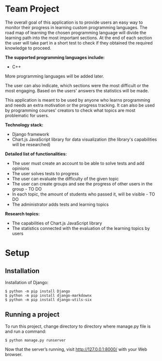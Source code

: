 # Team Project

The overall goal of this application is to provide users an easy way to monitor their progress in learning custom programming languages. The road map of learning the chosen programming language will divide the learning path into the most important sections. At the end of each section the user will take part in a short test to check if they obtained the required knowledge to proceed.

**The supported programming languages include:<br />**
- C++

More programming languages will be added later.

The user can also indicate, which sections were the most difficult or the most engaging. Based on the users' answers the statistics will be made.

This application is meant to be used by anyone who learns programming and needs an extra motivation or the progress tracking.
It can also be used by programming courses' creators to check what topics are most problematic for users.

**Technology stack:<br />**
- Django framework<br />
- Chart.js JavaScript library for data visualization (the library's capabilities will be researched)

**Detailed list of functionalities:<br />**
- The user must create an account to be able to solve tests and add opinions<br />
- The user solves tests to progress<br />
- The user can evaluate the difficulty of the given topic<br />
- The user can create groups and see the progress of other users in the group - TO DO<br />
- In each topic, the amount of students who passed it, will be visible - TO DO<br />
- The administrator adds tests and learning topics<br />

**Research topics:<br />**
- The capabilities of Chart.js JavaScript library
- The statistics connected with the evaluation of the learning topics by users

# Setup
## Installation
Installation of Django:

```
$ python -m pip install Django
$ python -m pip install django-markdownx
$ python -m pip install django-utils-six
```

## Running a project
To run this project, change directory to directory where manage.py file is and run a command:

```
$ python manage.py runserver
```
Now that the server’s running, visit http://127.0.0.1:8000/ with your Web browser. 

